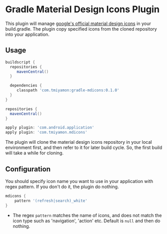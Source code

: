 # Gradle Material Design Icons Plugin

This plugin will manage [google's official material design icons](https://github.com/google/material-design-icons) in your build.gradle.
The plugin copy specified icons from the cloned repository into your application.

## Usage

```groovy
buildscript {
  repositories {
     mavenCentral()
  }

  dependencies {
     classpath 'com.tmiyamon:gradle-mdicons:0.1.0'
  }
}

repositories {
  mavenCentral()
}

apply plugin: 'com.android.application'
apply plugin: 'com.tmiyamon.mdicons'

```

The plugin will clone the material design icons repository in your local environment first, and then refer to it for later build cycle.
So, the first build will take a while for cloning.

## Configuration

You should specify icon name you want to use in your application with regex pattern. If you don't do it, the plugin do nothing.

```groovy
mdicons {
    pattern '(refresh|search)_white'
}
```

- The regex `pattern` matches the name of icons, and does not match the icon type such as 'navigation', 'action' etc. Default is `null` and then do nothing.

